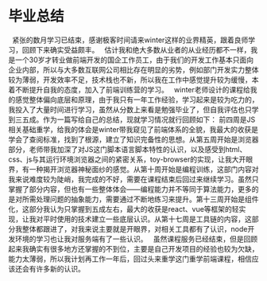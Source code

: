# 毕业总结
  &nbsp;&nbsp;紧张的数月学习已结束，感谢极客时间请来winter这样的业界精英，跟着良师学习，回顾下来确实受益颇丰。
  &nbsp;&nbsp;估计我和绝大多数从业者的从业经历都不一样，我是一个30岁才转业做前端开发的国企工作员工，由于我们的开发工作基本只面向企业内部，所以与大多数互联网公司相比存在明显的劣势，例如部门开发实力整体较为薄弱，开发效率不足，技术栈也不新，所以我在工作中感觉提升较为缓慢，本着不断提升自我的态度，加入了前端训练营的学习。
  &nbsp;&nbsp;winter老师设计的课程给我的感觉整体偏向底层和原理，由于我只有一年工作经验，学习起来是较为吃力的，我投入了大量时间进行学习，虽然从分数上来看是勉强毕业了，但自我评估也只学到三五成。作为一篇写给自己的总结，现就学习情况就行回顾如下：
  前四周是JS相关基础重学，给我的体会是winter带我窥见了前端体系的全貌，我最大的收获是学会了查阅标准，找到了根源，建立了知识完备性的思想。从第五周开始是浏览器部分，老师带我加深了对JS这门脚本语言脚本特性的认识，以及感受到html、css、js与其运行环境浏览器之间的紧密关系，toy-browser的实现，让我大开眼界，有一种揭开浏览器神秘面纱的感觉。从第十周开始是编程训练，这部门内容对我来说难度较为陡峭，我完成的不好，需要在课程结束后回过来继续学习。虽然只掌握了部分内容，但也有一些整体体会——编程能力并不等同于算法能力，更多的是对所需处理问题的抽象能力，需要通过不断地练习来提升。第十三周开始是组件化，这部分我认为只掌握到五成左右，最大的收获是react、vue等框架的轻实现，让我对平时使用的技术建立一些底层认识。从第十七周是工具链的内容，这部分我整体都跟进了，对我来说主要就是开眼界，对相关工具都有了认识，node开发环境的学习也让我对服务端有了一些认识。
  &nbsp;&nbsp;虽然课程服务已经结束，但是回顾起来我确实有很多地方还掌握的不到位，主要是自己开发项目的经验也较为欠缺，能力太薄弱，所以我计划再工作一年后，回过头来重学这门重学前端课程，相信应该还会有许多新的认识。
